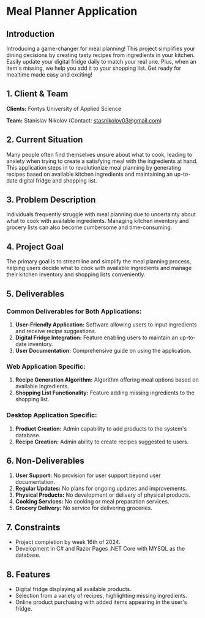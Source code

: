 # Meal Planner Application

## Introduction

Introducing a game-changer for meal planning! This project simplifies your dining decisions by creating tasty recipes from ingredients in your kitchen. Easily update your digital fridge daily to match your real one. Plus, when an item's missing, we help you add it to your shopping list. Get ready for mealtime made easy and exciting!

## 1. Client & Team

**Clients:** Fontys University of Applied Science

**Team:** Stanislav Nikolov (Contact: stasnikolov03@gmail.com)

## 2. Current Situation

Many people often find themselves unsure about what to cook, leading to anxiety when trying to create a satisfying meal with the ingredients at hand. This application steps in to revolutionize meal planning by generating recipes based on available kitchen ingredients and maintaining an up-to-date digital fridge and shopping list.

## 3. Problem Description

Individuals frequently struggle with meal planning due to uncertainty about what to cook with available ingredients. Managing kitchen inventory and grocery lists can also become cumbersome and time-consuming.

## 4. Project Goal

The primary goal is to streamline and simplify the meal planning process, helping users decide what to cook with available ingredients and manage their kitchen inventory and shopping lists conveniently.

## 5. Deliverables

### Common Deliverables for Both Applications:
1. **User-Friendly Application:** Software allowing users to input ingredients and receive recipe suggestions.
2. **Digital Fridge Integration:** Feature enabling users to maintain an up-to-date inventory.
3. **User Documentation:** Comprehensive guide on using the application.

### Web Application Specific:
1. **Recipe Generation Algorithm:** Algorithm offering meal options based on available ingredients.
2. **Shopping List Functionality:** Feature adding missing ingredients to the shopping list.

### Desktop Application Specific:
1. **Product Creation:** Admin capability to add products to the system's database.
2. **Recipe Creation:** Admin ability to create recipes suggested to users.

## 6. Non-Deliverables

1. **User Support:** No provision for user support beyond user documentation.
2. **Regular Updates:** No plans for ongoing updates and improvements.
3. **Physical Products:** No development or delivery of physical products.
4. **Cooking Services:** No cooking or meal preparation services.
5. **Grocery Delivery:** No service for delivering groceries.

## 7. Constraints

- Project completion by week 16th of 2024.
- Development in C# and Razor Pages .NET Core with MYSQL as the database.

## 8. Features

- Digital fridge displaying all available products.
- Selection from a variety of recipes, highlighting missing ingredients.
- Online product purchasing with added items appearing in the user's fridge.
